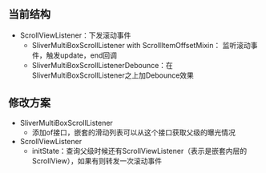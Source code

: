 ## 当前结构
- ScrollViewListener：下发滚动事件
    - SliverMultiBoxScrollListener with ScrollItemOffsetMixin： 监听滚动事件，触发update，end回调
    - SliverMultiBoxScrollListenerDebounce：在SliverMultiBoxScrollListener之上加Debounce效果
    
## 修改方案
- SliverMultiBoxScrollListener
    - 添加of接口，嵌套的滑动列表可以从这个接口获取父级的曝光情况
- ScrollViewListener
    - initState：查询父级时候还有ScrollViewListener（表示是嵌套内层的ScrollView），如果有则转发一次滚动事件
